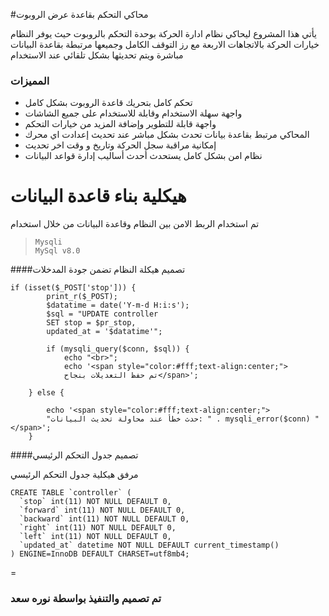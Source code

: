 
#محاكي التحكم بقاعدة عرض الروبوت

يأتي هذا المشروع ليحاكي نظام ادارة الحركة بوحدة التحكم بالروبوت حيث يوفر النظام خيارات الحركة بالاتجاهات الاربعة مع رز التوقف الكامل وجميعها مرتبطة بقاعدة البيانات مباشرة ويتم تحديثها بشكل تلقائي عند الاستخدام


### المميزات 

- تحكم كامل بتحريك  قاعدة الروبوت بشكل كامل 
- واجهة سهلة الاستخدام وقابلة للاستخدام على جميع الشاشات
- واجهة قابلة للتطوير وإضافة المزيد من خيارات التحكم 
- المحاكي مرتبط بقاعدة بيانات تحدث بشكل مباشر عند تحديث إعدادت اي محرك
- إمكانية مراقبة سجل الحركة وتاريخ و وقت اخر تحديث
- نظام امن بشكل كامل يستحدث أحدث أساليب إدارة قواعد البيانات



# هيكلية بناء قاعدة البيانات


تم استخدام الربط الامن بين النظام وقاعدة البيانات من خلال استخدام
>     Mysqli
>     MySql v8.0

####تصميم هيكلة النظام تضمن جودة المدخلات

	if (isset($_POST['stop'])) {
			print_r($_POST);
			$datatime = date('Y-m-d H:i:s');
			$sql = "UPDATE controller
			SET stop = $pr_stop, 
			updated_at = '$datatime'";

			if (mysqli_query($conn, $sql)) {
				echo "<br>";
				echo '<span style="color:#fff;text-align:center;"> 
				تم حفظ التعديلات بنجاح</span>';

		} else {

			echo '<span style="color:#fff;text-align:center;">
			"حدث خطأ عند محاولة تحديث البيانات: " . mysqli_error($conn) " </span>';
		}



####تصميم جدول التحكم الرئيسي

مرفق هيكلية جدول التحكم الرئيسي

    
	CREATE TABLE `controller` (
	  `stop` int(11) NOT NULL DEFAULT 0,
	  `forward` int(11) NOT NULL DEFAULT 0,
	  `backward` int(11) NOT NULL DEFAULT 0,
	  `right` int(11) NOT NULL DEFAULT 0,
	  `left` int(11) NOT NULL DEFAULT 0,
	  `updated_at` datetime NOT NULL DEFAULT current_timestamp()
	) ENGINE=InnoDB DEFAULT CHARSET=utf8mb4;

=
### تم تصميم والتنفيذ بواسطة نوره سعد
